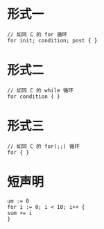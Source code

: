 # 形式一
```golang
// 如同 C 的 for 循环
for init; condition; post { }
```
# 形式二
```golang
// 如同 C 的 while 循环
for condition { }
```

# 形式三
```golang
// 如同 C 的 for(;;) 循环
for { }
```

# 短声明
```golang
um := 0
for i := 0; i < 10; i++ {
sum += i
}
```